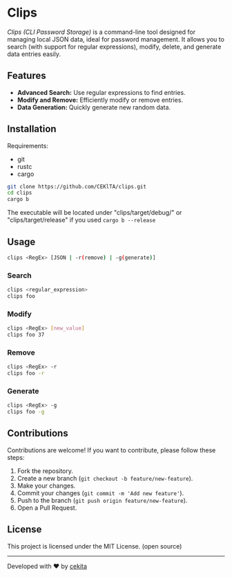 # Clips

*Clips (CLI Password Storage)* is a command-line tool designed for managing local JSON data, ideal for password management. It allows you to search (with support for regular expressions), modify, delete, and generate data entries easily.

## Features

- **Advanced Search:** Use regular expressions to find entries.
- **Modify and Remove:** Efficiently modify or remove entries.
- **Data Generation:** Quickly generate new random data.

## Installation

Requirements:
- git
- rustc
- cargo

```bash
git clone https://github.com/CEKlTA/clips.git
cd clips
cargo b
```

The executable will be located under "clips/target/debug/"
or "clips/target/release" if you used `cargo b --release`

## Usage

```bash
clips <RegEx> [JSON | -r(remove) | -g(generate)]
```

### Search

```bash
clips <regular_expression>
clips foo
```

### Modify

```bash
clips <RegEx> [new_value]
clips foo 37
```

### Remove

```bash
clips <RegEx> -r
clips foo -r
```

### Generate

```bash
clips <RegEx> -g
clips foo -g
```

##

## Contributions

Contributions are welcome! If you want to contribute, please follow these steps:

1. Fork the repository.
2. Create a new branch (`git checkout -b feature/new-feature`).
3. Make your changes.
4. Commit your changes (`git commit -m 'Add new feature'`).
5. Push to the branch (`git push origin feature/new-feature`).
6. Open a Pull Request.

## License

This project is licensed under the MIT License. (open source)

---

Developed with ❤️ by [cekita](https://github.com/CEKLTA)
